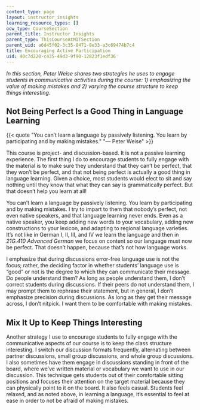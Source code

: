 ```yaml
---
content_type: page
layout: instructor_insights
learning_resource_types: []
ocw_type: CourseSection
parent_title: Instructor Insights
parent_type: ThisCourseAtMITSection
parent_uid: a6d45f02-3c35-8471-8e33-a3c69474b7c4
title: Encouraging Active Participation
uid: 40c7d220-c435-49d3-9f90-12823f1edf36
---
```


_In this section, Peter Weise shares two strategies he uses to engage students in communicative activities during the course: 1) emphasizing the value of making mistakes and 2) varying the course structure to keep things interesting._

Not Being Perfect Is a Good Thing in Language Learning
------------------------------------------------------

{{< quote "You can’t learn a language by passively listening. You learn by participating and by making mistakes." "— Peter Weise" >}}

This course is project- and discussion-based. It is not a passive learning experience. The first thing I do to encourage students to fully engage with the material is to make sure they understand that they can’t be perfect, that they won’t be perfect, and that not being perfect is actually a good thing in language learning. Given a choice, most students would elect to sit and say nothing until they know that what they can say is grammatically perfect. But that doesn’t help you learn at all!

You can’t learn a language by passively listening. You learn by participating and by making mistakes. I try to impart to them that nobody’s perfect, not even native speakers, and that language learning never ends. Even as a native speaker, you keep adding new words to your vocabulary, adding new constructions to your lexicon, and adapting to regional language varieties. It’s not like in German I, II, III, and IV we learn the language and then in _21G.410_ _Advanced German_ we focus on content so our language must now be perfect. That doesn’t happen, because that’s not how language works.

I emphasize that during discussions error-free language use is not the focus; rather, the deciding factor in whether students’ language use is “good” or not is the degree to which they can communicate their message. Do people understand them? As long as people understand them, I don’t correct students during discussions. If their peers do not understand them, I may prompt them to rephrase their statement, but in general, I don’t emphasize precision during discussions. As long as they get their message across, I don’t nitpick. I want them to be comfortable with making mistakes.

Mix It Up to Keep Things Interesting
------------------------------------

Another strategy I use to encourage students to fully engage with the communicative aspects of our course is to keep the class structure interesting. I switch our discussion formats frequently, alternating between partner discussions, small group discussions, and whole group discussions. I also sometimes have them engage in discussions standing in front of the board, where we’ve written material or vocabulary we want to use in our discussion. This technique gets students out of their comfortable sitting positions and focuses their attention on the target material because they can physically point to it on the board. It also feels casual. Students feel relaxed, and as noted above, in learning a language, it’s essential to feel at ease in order to not be afraid of making mistakes.